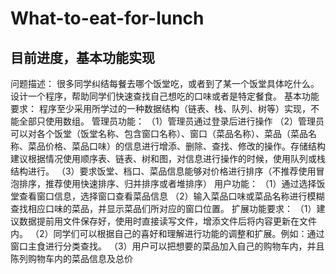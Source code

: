 # What-to-eat-for-lunch
## 目前进度，基本功能实现 
问题描述：
很多同学纠结每餐去哪个饭堂吃，或者到了某一个饭堂具体吃什么。设计一个程序，帮助同学们快速查找自己想吃的口味或者是特定餐食。
基本功能要求：
程序至少采用所学过的一种数据结构（链表、栈、队列、树等）实现，不能全部只使用数组。
管理员功能：
（1）管理员通过登录后进行操作
（2）管理员可以对各个饭堂（饭堂名称、包含窗口名称）、窗口（菜品名称）、菜品（菜品名称、菜品价格、菜品口味）的信息进行增添、删除、查找、修改的操作。存储结构建议根据情况使用顺序表、链表、树和图，对信息进行操作的时候，使用队列或栈结构进行。
（3）要求饭堂、档口、菜品信息能够对价格进行排序（不推荐使用冒泡排序，推荐使用快速排序、归并排序或者堆排序）
	用户功能：
（1）通过选择饭堂查看窗口信息，选择窗口查看菜品信息
（2）输入菜品口味或菜品名称进行模糊查找相应口味的菜品，并显示菜品们所对应的窗口位置。
扩展功能要求：
（1）建议数据提前用文件保存好，使用时直接读写文件，增添文件后将内容更新在文件内。
（2）同学们可以根据自己的喜好和理解进行功能的调整和扩展。例如：通过窗口主食进行分类查找。
（3）用户可以把想要的菜品加入自己的购物车内，并且陈列购物车内的菜品信息及总价
